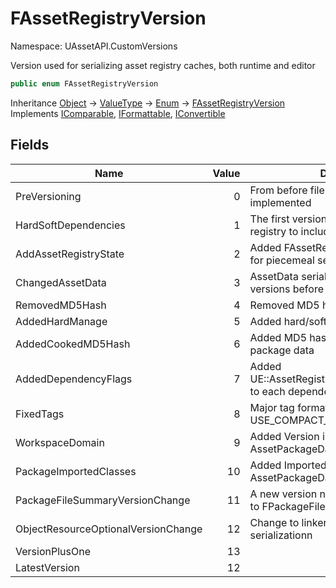 # FAssetRegistryVersion

Namespace: UAssetAPI.CustomVersions

Version used for serializing asset registry caches, both runtime and editor

```csharp
public enum FAssetRegistryVersion
```

Inheritance [Object](https://docs.microsoft.com/en-us/dotnet/api/system.object) → [ValueType](https://docs.microsoft.com/en-us/dotnet/api/system.valuetype) → [Enum](https://docs.microsoft.com/en-us/dotnet/api/system.enum) → [FAssetRegistryVersion](./uassetapi.customversions.fassetregistryversion.md)<br>
Implements [IComparable](https://docs.microsoft.com/en-us/dotnet/api/system.icomparable), [IFormattable](https://docs.microsoft.com/en-us/dotnet/api/system.iformattable), [IConvertible](https://docs.microsoft.com/en-us/dotnet/api/system.iconvertible)

## Fields

| Name | Value | Description |
| --- | --: | --- |
| PreVersioning | 0 | From before file versioning was implemented |
| HardSoftDependencies | 1 | The first version of the runtime asset registry to include file versioning. |
| AddAssetRegistryState | 2 | Added FAssetRegistryState and support for piecemeal serialization |
| ChangedAssetData | 3 | AssetData serialization format changed, versions before this are not readable |
| RemovedMD5Hash | 4 | Removed MD5 hash from package data |
| AddedHardManage | 5 | Added hard/soft manage references |
| AddedCookedMD5Hash | 6 | Added MD5 hash of cooked package to package data |
| AddedDependencyFlags | 7 | Added UE::AssetRegistry::EDependencyProperty to each dependency |
| FixedTags | 8 | Major tag format change that replaces USE_COMPACT_ASSET_REGISTRY: |
| WorkspaceDomain | 9 | Added Version information to AssetPackageData |
| PackageImportedClasses | 10 | Added ImportedClasses to AssetPackageData |
| PackageFileSummaryVersionChange | 11 | A new version number of UE5 was added to FPackageFileSummary |
| ObjectResourceOptionalVersionChange | 12 | Change to linker export/import resource serializationn |
| VersionPlusOne | 13 |  |
| LatestVersion | 12 |  |
